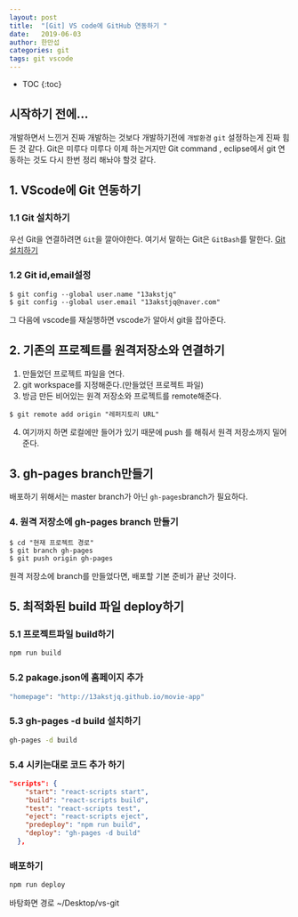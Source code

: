 ```yaml
---
layout: post
title:  "[Git] VS code에 GitHub 연동하기 "
date:   2019-06-03 
author: 한만섭
categories: git
tags: git vscode
---
```


* TOC
{:toc}
## 시작하기 전에...
개발하면서 느낀거 진짜 개발하는 것보다 개발하기전에 `개발환경` `git` 설정하는게 진짜 힘든 것 같다. Git은 미루다 미루다 이제 하는거지만 
Git command , eclipse에서 git 연동하는 것도 다시 한번 정리 해놔야 할것 같다. 

## 1. VScode에 Git 연동하기 

### 1.1 Git 설치하기
우선 Git을 연결하려면 `Git`을 깔아야한다. 여기서 말하는 Git은 `GitBash`를 말한다. [Git 설치하기](https://git-scm.com/download)  

### 1.2 Git id,email설정 

```
$ git config --global user.name "13akstjq"
$ git config --global user.email "13akstjq@naver.com"
```
그 다음에 vscode를 재실행하면 vscode가 알아서 git을 잡아준다.  

## 2. 기존의 프로젝트를 원격저장소와 연결하기 

1. 만들었던 프로젝트 파일을 연다.  
2. git workspace를 지정해준다.(만들었던 프로젝트 파일) 
3. 방금 만든 비어있는 원격 저장소와 프로젝트를 remote해준다. 
```git
$ git remote add origin "레퍼지토리 URL"
```
4. 여기까지 하면 로컬에만 들어가 있기 때문에 push 를 해줘서 원격 저장소까지 밀어준다.

## 3. gh-pages branch만들기 

배포하기 위해서는 master branch가 아닌 `gh-pages`branch가 필요하다.  

### 4. 원격 저장소에 gh-pages branch 만들기

```git
$ cd "현재 프로젝트 경로"
$ git branch gh-pages
$ git push origin gh-pages
```
원격 저장소에 branch를 만들었다면, 배포할 기본 준비가 끝난 것이다.  

## 5. 최적화된 build 파일 deploy하기 

### 5.1 프로젝트파일 build하기 

```bash
npm run build
```

### 5.2 pakage.json에 홈페이지 추가 

```bash
"homepage": "http://13akstjq.github.io/movie-app"
```

### 5.3 gh-pages -d build 설치하기 

```bash
gh-pages -d build
```

### 5.4 시키는대로 코드 추가 하기 

```json
"scripts": {
    "start": "react-scripts start",
    "build": "react-scripts build",
    "test": "react-scripts test",
    "eject": "react-scripts eject",
    "predeploy": "npm run build",
    "deploy": "gh-pages -d build"
  },
```

### 배포하기 

```bash
npm run deploy
```



바탕화면 경로 
~/Desktop/vs-git
